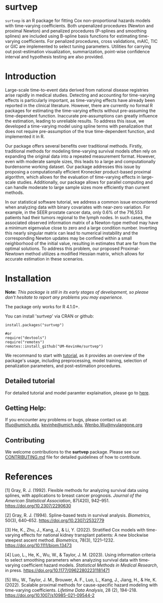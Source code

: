 # surtvep

`surtvep` is an R package for fitting Cox non-proportional hazards models with time-varying coefficients.
Both unpenalized procedures (Newton and proximal Newton) and penalized procedures (P-splines and smoothing splines) are included using B-spline basis functions for estimating time-varying coefficients.
For penalized procedures, cross validations, mAIC, TIC or GIC are implemented to select tuning parameters.
Utilities for carrying out post-estimation visualization, summarization, point-wise confidence interval and hypothesis testing are also provided.

# Introduction

Large-scale time-to-event data derived from national disease registries arise rapidly in medical studies. Detecting and accounting for time-varying effects is particularly important, as time-varying effects have already been reported in the clinical literature. However, there are currently no formal R packages for estimating the time-varying effects without pre-assuming the time-dependent function. Inaccurate pre-assumptions can greatly influence the estimation, leading to unreliable results. To address this issue, we developed a time-varying model using spline terms with penalization that does not require pre-assumption of the true time-dependent function, and implemented it in R.

Our package offers several benefits over traditional methods. Firstly, traditional methods for modeling time-varying survival models often rely on expanding the original data into a repeated measurement format. However, even with moderate sample sizes, this leads to a large and computationally burdensome working dataset. Our package addresses this issue by proposing a computationally efficient Kronecker product-based proximal algorithm, which allows for the evaluation of time-varying effects in large-scale studies. Additionally, our package allows for parallel computing and can handle moderate to large sample sizes more efficiently than current methods.


In our statistical software tutorial, we address a common issue encountered when analyzing data with binary covariates with near-zero variation. For example, in the SEER prostate cancer data, only 0.6% of the 716,553 patients had their tumors regional to the lymph nodes. In such cases, the associated observed information matrix of a Newton-type method may have a minimum eigenvalue close to zero and a large condition number. Inverting this nearly singular matrix can lead to numerical instability and the corresponding Newton updates may be confined within a small neighborhood of the initial value, resulting in estimates that are far from the optimal solutions. To address this problem, our proposed Proximal-Newtown method utilizes a modified Hessian matrix, which allows for accurate estimation in these scenarios.




# Installation

**Note:** *This package is still in its early stages of development, so please don't hesitate to report any problems you may experience.* 

The package only works for R 4.1.0+.

You can install 'surtvep' via CRAN or github:

    install.packages("surtvep")

    #or
    require("devtools")
    require("remotes")
    remotes::install_github("UM-KevinHe/surtvep")

We recommand to start with <a href="https://um-kevinhe.github.io/surtvep/articles/surtvep.html#quick-start" target="_blank">tutorial</a>, as it provides an overview of the package's usage, including preprocessing, model training, selection of penalization parameters, and post-estimation procedures.


## Detailed tutorial

For detailed tutorial and model paramter explaination, please go to <a href="https://um-kevinhe.github.io/surtvep/index.html" target="_blank">here</a>.

## Getting Help:

If you encounter any problems or bugs, please contact us at: [lfluo@umich.edu](mailto:lfluo@umich.edu), [kevinhe@umich.edu](mailto:kevinhe@umich.edu), [Wenbo.Wu@nyulangone.org](mailto:Wenbo.Wu@nyulangone.org)

## Contributing

We welcome contributions to the **surtvep** package. Please see our [CONTRIBUTING.md](https://github.com/UM-KevinHe/surtvep/blob/main/.github/CONTRIBUTING.md) file for detailed guidelines of how to contribute.

# References

  \[1\] Gray, R. J. (1992). Flexible methods for analyzing survival data using splines, with applications to breast
cancer prognosis. *Journal of the American Statistical Association*, 87(420), 942–951. https://doi.org/10.2307/2290630

  \[2\] Gray, R. J. (1994). Spline-based tests in survival analysis. *Biometrics*, 50(3), 640–652. https://doi.org/10.2307/2532779

  \[3\] He, K., Zhu, J., Kang, J., & Li, Y. (2022). Stratified Cox models with time-varying effects for national
kidney transplant patients: A new blockwise steepest ascent method. *Biometrics*, 78(3), 1221–1232.
https://doi.org/10.1111/biom.13473

  \[4\] Luo, L., He, K., Wu, W., & Taylor, J. M. (2023). Using information criteria to select smoothing parameters when analyzing survival data with time-varying coefficient hazard models. *Statistical Methods in Medical Research*, in press.
https://doi.org/10.1177/09622802231181471

  \[5\] Wu, W., Taylor, J. M., Brouwer, A. F., Luo, L., Kang, J., Jiang, H., & He, K. (2022). Scalable proximal methods for cause-specific hazard modeling with time-varying coefficients. *Lifetime Data Analysis*, 28 (2), 194–218. https://doi.org/10.1007/s10985-021-09544-2
  
  
